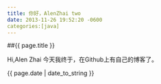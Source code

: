 ```yaml
---
title: 你好，AlenZhai two
date: 2013-11-26 19:52:20 -0600
categories:[java]
---
```

##{{ page.title }}

Hi,Alen Zhai
今天我终于，在Github上有自己的博客了。

{{ page.date | date_to_string }}
